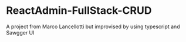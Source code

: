 # ReactAdmin-FullStack-CRUD
A project from Marco Lancellotti but improvised by using typescript and Sawgger UI

